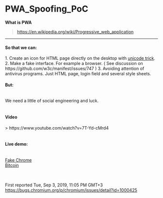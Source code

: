 # PWA_Spoofing_PoC

<b>What is PWA</b>
> https://en.wikipedia.org/wiki/Progressive_web_application

------------------------------------------------------------------------------------------------------------------------------

<h4>So that we can:</h4>
1. Create an icon for HTML page directly on the desktop with <a href="https://en.wikipedia.org/wiki/IDN_homograph_attack">unicode trick</a>.
2. Make a fake interface. For example a browser. ( See discussion on https://github.com/w3c/manifest/issues/747 )
3. Avoiding attention of antivirus programs. Just HTML page, login field and several style sheets.<br>

<h4>But:</h4><br>
We need a little of social engineering and luck.<br><br>


<h4>Video</h4>
> https://www.youtube.com/watch?v=7T-Yd-cMrd4
<br><br>


<h4>Live demo:</h4><br>
<a href="https://0x1235.github.io/PWA_Spoofing_PoC/fake-chrome/">Fake Chrome</a><br>
<a href="https://0x1235.github.io/PWA_Spoofing_PoC/fake-bitcoin/">Bitcoin</a><br>
<br><br>


First reported Tue, Sep 3, 2019, 11:05 PM GMT+3
https://bugs.chromium.org/p/chromium/issues/detail?id=1000425
